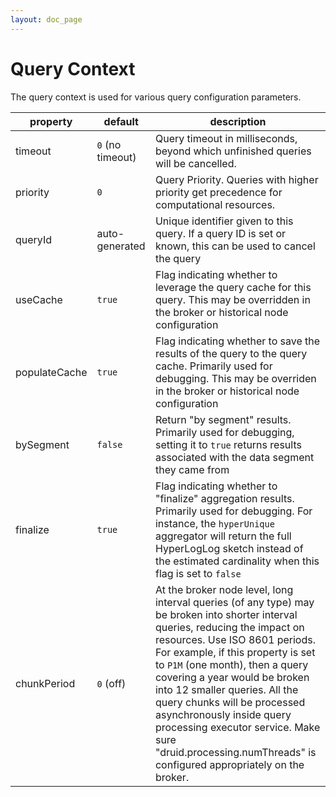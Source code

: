 ```yaml
---
layout: doc_page
---
```


Query Context
=============

The query context is used for various query configuration parameters.

|property      |default              | description          |
|--------------|---------------------|----------------------|
|timeout       | `0` (no timeout)    | Query timeout in milliseconds, beyond which unfinished queries will be cancelled. |
|priority      | `0`                 | Query Priority. Queries with higher priority get precedence for computational resources.|
|queryId       | auto-generated      | Unique identifier given to this query. If a query ID is set or known, this can be used to cancel the query |
|useCache      | `true`              | Flag indicating whether to leverage the query cache for this query. This may be overridden in the broker or historical node configuration |
|populateCache | `true`              | Flag indicating whether to save the results of the query to the query cache. Primarily used for debugging. This may be overriden in the broker or historical node configuration |
|bySegment     | `false`             | Return "by segment" results. Primarily used for debugging, setting it to `true` returns results associated with the data segment they came from |
|finalize      | `true`              | Flag indicating whether to "finalize" aggregation results. Primarily used for debugging. For instance, the `hyperUnique` aggregator will return the full HyperLogLog sketch instead of the estimated cardinality when this flag is set to `false` |
|chunkPeriod   | `0` (off)           | At the broker node level, long interval queries (of any type) may be broken into shorter interval queries, reducing the impact on resources. Use ISO 8601 periods. For example, if this property is set to `P1M` (one month), then a query covering a year would be broken into 12 smaller queries. All the query chunks will be processed asynchronously inside query processing executor service. Make sure "druid.processing.numThreads" is configured appropriately on the broker. |


